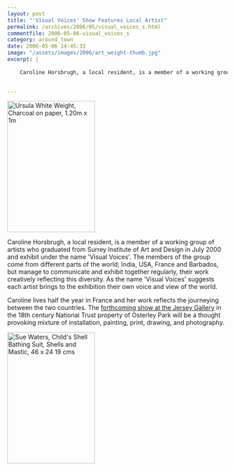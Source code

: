 ```yaml
---
layout: post
title: "'Visual Voices' Show Features Local Artist"
permalink: /archives/2006/05/visual_voices_s.html
commentfile: 2006-05-06-visual_voices_s
category: around_town
date: 2006-05-06 14:45:33
image: "/assets/images/2006/art_weight-thumb.jpg"
excerpt: |
    
    Caroline Horsbrugh, a local resident, is a member of a working group of artists who graduated from Surrey Institute of Art and Design in July 2000 and exhibit under the name 'Visual Voices'.  The members of the group come from different parts of the world; India, USA, France and Barbados, but manage to communicate and exhibit together regularly, their work creatively reflecting this diversity.  As the name 'Visual Voices' suggests each artist brings to the exhibition their own voice and view of the world.
    

---
```


<a href="/assets/images/2006/art_weight.jpg"><img src="/assets/images/2006/art_weight-thumb.jpg" width="200" height="300" alt="Ursula White   Weight, Charcoal on paper, 1.20m x 1m" class="photo right"/></a>

Caroline Horsbrugh, a local resident, is a member of a working group of artists who graduated from Surrey Institute of Art and Design in July 2000 and exhibit under the name 'Visual Voices'. The members of the group come from different parts of the world; India, USA, France and Barbados, but manage to communicate and exhibit together regularly, their work creatively reflecting this diversity. As the name 'Visual Voices' suggests each artist brings to the exhibition their own voice and view of the world.

Caroline lives half the year in France and her work reflects the journeying between the two countries. The [forthcoming show at the Jersey Gallery](/event/Exhibition/200604171602) in the 18th century National Trust property of Osterley Park will be a thought provoking mixture of installation, painting, print, drawing, and photography.

<img alt="Sue Waters, Child's Shell Bathing Suit, Shells and Mastic, 46 x 24 19 cms" src="/assets/images/2006/art_shell.jpg" width="200" height="300" class="photo" /></a>
